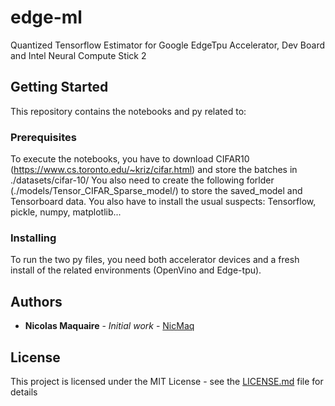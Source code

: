 # edge-ml
Quantized Tensorflow Estimator for Google EdgeTpu Accelerator, Dev Board and Intel Neural Compute Stick 2

## Getting Started
This repository contains the notebooks and py related to:  

### Prerequisites
To execute the notebooks, you have to download CIFAR10 (https://www.cs.toronto.edu/~kriz/cifar.html) and store the batches in ./datasets/cifar-10/ 
You also need to create the following forlder (./models/Tensor_CIFAR_Sparse_model/) to store the saved_model and Tensorboard data. 
You also have to install the usual suspects: Tensorflow, pickle, numpy, matplotlib...

### Installing
To run the two py files, you need both accelerator devices and a fresh install of the related environments (OpenVino and Edge-tpu).

## Authors

* **Nicolas Maquaire** - *Initial work* - [NicMaq](https://github.com/NicMaq/edge-ml)

## License

This project is licensed under the MIT License - see the [LICENSE.md](LICENSE.md) file for details